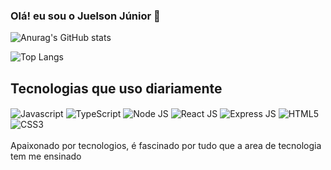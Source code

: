 ### Olá! eu sou o Juelson Júnior 👋

![Anurag's GitHub stats](https://github-readme-stats.vercel.app/api?username=juelsonjunior&show_icons=true&theme=dracula)

![Top Langs](https://github-readme-stats.vercel.app/api/top-langs/?username=juelsonjunior&layout=compact&theme=dracula)

## Tecnologias que uso diariamente
<div style="display:inline_block">
<img align="center" src="https://img.shields.io/badge/JavaScript-F7DF1E?style=for-the-badge&logo=javascript&logoColor=black" alt="Javascript">
<img align="center" src="https://img.shields.io/badge/TypeScript-007ACC?style=for-the-badge&logo=typescript&logoColor=white" alt="TypeScript">
<img align="center" src="https://img.shields.io/badge/Node.js-43853D?style=for-the-badge&logo=node.js&logoColor=white" alt="Node JS">
<img align="center" src="https://img.shields.io/badge/React-20232A?style=for-the-badge&logo=react&logoColor=61DAFB" alt="React JS">
<img align="center" src="https://img.shields.io/badge/Express.js-404D59?style=for-the-badge" alt="Express JS">
<img align="center" src="https://img.shields.io/badge/HTML5-E34F26?style=for-the-badge&logo=html5&logoColor=white" alt="HTML5">
<img align="center" src="https://img.shields.io/badge/CSS3-1572B6?style=for-the-badge&logo=css3&logoColor=white" alt="CSS3">
</div>
<br>
Apaixonado por tecnologios, é fascinado por tudo que a area de tecnologia tem me ensinado<br>

